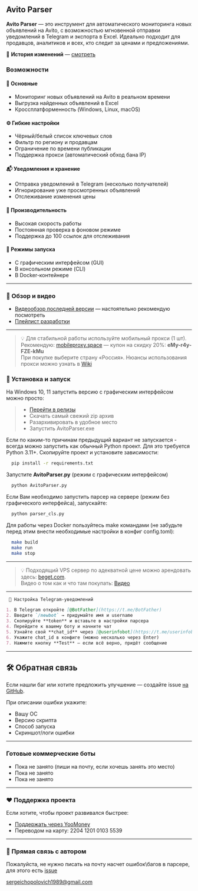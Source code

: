 ## Avito Parser

**Avito Parser** — это инструмент для автоматического мониторинга новых объявлений на Avito, с возможностью мгновенной отправки уведомлений в Telegram и экспорта в Excel. Идеально подходит для продавцов, аналитиков и всех, кто следит за ценами и предложениями.


📜 **История изменений** — [смотреть](CHANGELOG.md)

### Возможности

#### 📌 Основные
- Мониторинг новых объявлений на Avito в реальном времени
- Выгрузка найденных объявлений в Excel
- Кроссплатформенность (Windows, Linux, macOS)

#### ⚙️ Гибкие настройки
- Чёрный/белый список ключевых слов
- Фильтр по региону и продавцам
- Ограничение по времени публикации
- Поддержка прокси (автоматический обход бана IP)

#### 📬 Уведомления и хранение
- Отправка уведомлений в Telegram (несколько получателей)
- Игнорирование уже просмотренных объявлений
- Отслеживание изменения цены

#### 🚀 Производительность
- Высокая скорость работы
- Постоянная проверка в фоновом режиме
- Поддержка до 100 ссылок для отслеживания

#### 🐳 Режимы запуска
- С графическим интерфейсом (GUI)
- В консольном режиме (CLI)
- В Docker-контейнере

---

### 🎥 Обзор и видео
- [Видеообзор последней версии](https://youtu.be/yDWyXjwvATA) — настоятельно рекомендую посмотреть  
- [Плейлист разработки](https://www.youtube.com/playlist?list=PLK9kK8z0fpqxPakGZvxo7y6HtCBTYihUF)

---

> 💡 Для стабильной работы используйте мобильный прокси (1 шт).  
> Рекомендую: [mobileproxy.space](https://mobileproxy.space/?p=92286) — купон на скидку 20%: **eMy-r4y-FZE-kMu**  
> При покупке выберите страну «Россия». 
> Нюансы использования прокси можно узнать в [Wiki](https://github.com/Duff89/parser_avito/wiki/%D0%9F%D1%80%D0%BE%D0%BA%D1%81%D0%B8)


### 🚀 Установка и запуск
На Windows 10, 11 запустить версию с графическим интерфейсом можно просто:

>- [Перейти в релизы](https://github.com/Duff89/parser_avito/releases)
>- Скачать самый свежий zip архив
>- Разархивировать в удобное место
>- Запустить AvitoParser.exe


Если по каким-то причинам предыдущий вариант не запускается - всегда можно запустить как обычный Python проект.
Для это требуется Python 3.11+. Скопируйте проект и установите зависимости:

```bash
  pip install -r requirements.txt
```

Запустите **AvitoParser.py** (режим с графическим интерфейсом)

```bash
  python AvitoParser.py
```

Если Вам необходимо запустить парсер на сервере (режим без графического интерфейса), запускайте:

```bash
  python parser_cls.py
```

Для работы через Docker пользуйтесь make командами (не забудьте перед этим внести необходимые настройки в конфиг config.toml):
```bash
  make build
  make run
  make stop
```

---

> 💡 Подходящий VPS сервер по адекватной цене можно арендовать здесь: [beget.com](https://beget.com/p2175639).  
> Видео о том как и что там покупать: [Видео](https://youtu.be/CjFQ8zCG1Z0) 

---

```markdown
 📲 Настройка Telegram-уведомлений

1. В Telegram откройте [@BotFather](https://t.me/BotFather)  
2. Введите `/newbot` → придумайте имя и username  
3. Скопируйте **token** и вставьте в настройки парсера  
4. Перейдите к вашему боту и начните чат  
5. Узнайте свой **chat_id** через [@userinfobot](https://t.me/userinfobot)  
6. Укажите chat_id в конфиге (можно несколько через Enter)  
7. Нажмите кнопку **Test** — если всё верно, придёт сообщение  
```
---
## 🛠 Обратная связь

Если нашли баг или хотите предложить улучшение — создайте issue [на GitHub](https://github.com/Duff89/parser_avito/issues).

При описании ошибки укажите:
- Вашу ОС
- Версию скрипта
- Способ запуска
- Скриншот/логи ошибки

---
### Готовые коммерческие боты
- Пока не занято (пиши на почту, если хочешь занять это место)
- Пока не занято
- Пока не занято

---

### ❤️ Поддержка проекта

Если хотите, чтобы проект развивался быстрее:
- [Поддержать через YooMoney](https://yoomoney.ru/to/410014382689862)
- Переводом на карту: 2204 1201 0103 5539

---

###  📧️ Прямая связь с автором
Пожалуйста, не нужно писать на почту насчет ошибок\багов в парсере, для этого есть [issue](https://github.com/Duff89/parser_avito/issues)

 sergeichopolovich1989@gmail.com

